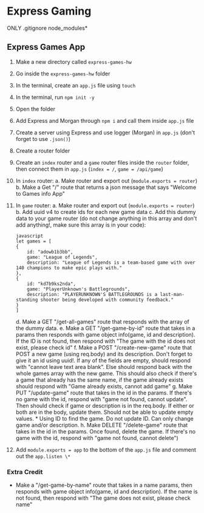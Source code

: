 
# Express Gaming

ONLY .gitignore node_modules\*

## Express Games App

1. Make a new directory called `express-games-hw`
2. Go inside the `express-games-hw` folder
3. In the terminal, create an `app.js` file using `touch`
4. In the terminal, run `npm init -y`
5. Open the folder
6. Add Express and Morgan through `npm i` and call them inside `app.js` file
7. Create a server using Express and use logger (Morgan) in `app.js` (don't forget to use `.json()`)
8. Create a router folder
9. Create an `index` router and a `game` router files inside the `router` folder, then connect them in `app.js` (`index = /`, `game = /api/game`)
10. In `index` router:
    a. Make router and export out (`module.exports = router`)
    b. Make a Get "/" route that returns a json message that says "Welcome to Games info App"
11. In `game` router:
    a. Make router and export out (`module.exports = router`)
    b. Add uuid v4 to create ids for each new game data
    c. Add this dummy data to your game router (do not change anything in this array and don't add anything!, make sure this array is in your code):

    ```
    javascript
    let games = [
    {
        id: "adowb1b3bb",
        game: "League of Legends",
        description: "League of Legends is a team-based game with over 140 champions to make epic plays with."
    },
    {
        id: "kd7b9ks2nda",
        game: "PlayerUnknown's Battlegrounds",
        description: "PLAYERUNKNOWN'S BATTLEGROUNDS is a last-man-standing shooter being developed with community feedback."
    }
    ]
    ```

    d. Make a GET "/get-all-games" route that responds with the array of the dummy data.
    e. Make a GET "/get-game-by-id" route that takes in a params then responds with game object info(game, id and description). If the ID is not found, then respond with "The game with the id does not exist, please check id"
    f. Make a POST "/create-new-game" route that POST a new game (using req.body) and its description. Don't forget to give it an id using uuid!. If any of the fields are empty, should respond with "cannot leave text area blank". Else should respond back with the whole games array with the new game. This should also check if there's a game that already has the same name, if the game already exists should respond with "Game already exists, cannot add game"
    g. Make PUT "/update-game" route that takes in the id in the params. If there's no game with the id, respond with "game not found, cannot update". Then should check if game or description is in the req.body. If either or both are in the body, update them. Should not be able to update empty values. \* Using ID to find the game. Do not update ID. Can only change game and/or description.
    h. Make DELETE "/delete-game" route that takes in the id in the params. Once found, delete the game. If there's no game with the id, respond with "game not found, cannot delete")

12. Add `module.exports = app` to the bottom of the `app.js` file and comment out the `app.listen \*`

### Extra Credit

- Make a "/get-game-by-name" route that takes in a name params, then responds with game object info(game, id and description). If the name is not found, then respond with "The game does not exist, please check name"
